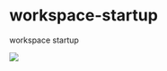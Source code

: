 # workspace-startup
workspace startup

[![](https://images.microbadger.com/badges/image/thebizark/workspace-startup.svg)](https://microbadger.com/images/thebizark/workspace-startup "Get your own image badge on microbadger.com")
